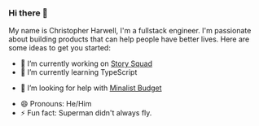 ### Hi there 👋

My name is Christopher Harwell, I'm a fullstack engineer. I'm passionate about building products that can help people have better lives.
Here are some ideas to get you started:

- 🔭 I’m currently working on [Story Squad](https://github.com/Lambda-School-Labs/story-squad-be-e)
- 🌱 I’m currently learning TypeScript
<!-- - 👯 I’m looking to collaborate on ... -->
- 🤔 I’m looking for help with [Minalist Budget](https://github.com/ChristopherHarwell/minimalist_budget_frontend/)
<!-- - 💬 Ask me about ... -->
<!-- - 📫 How to reach me: -->
- 😄 Pronouns: He/Him
- ⚡ Fun fact: Superman didn't always fly.

